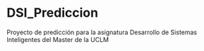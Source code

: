 # DSI_Prediccion
Proyecto de predicción para la asignatura Desarrollo de Sistemas Inteligentes del Master de la UCLM
